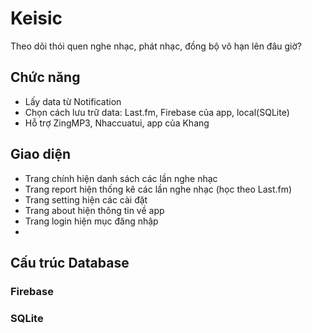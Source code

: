 # Keisic
Theo dõi thói quen nghe nhạc, phát nhạc, đồng bộ vô hạn lên đâu giờ?

## Chức năng
- Lấy data từ Notification
- Chọn cách lưu trữ data: Last.fm, Firebase của app, local(SQLite)
- Hỗ trợ ZingMP3, Nhaccuatui, app của Khang

## Giao diện
- Trang chính hiện danh sách các lần nghe nhạc
- Trang report hiện thống kê các lần nghe nhạc (học theo Last.fm)
- Trang setting hiện các cài đặt
- Trang about hiện thông tin về app
- Trang login hiện mục đăng nhập
- 

## Cấu trúc Database
### Firebase

### SQLite


